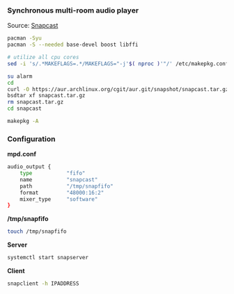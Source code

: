 ### Synchronous multi-room audio player
Source: [Snapcast](https://github.com/badaix/snapcast)
```sh
pacman -Syu
pacman -S --needed base-devel boost libffi

# utilize all cpu cores
sed -i 's/.*MAKEFLAGS=.*/MAKEFLAGS="-j'$( nproc )'"/' /etc/makepkg.conf

su alarm
cd
curl -O https://aur.archlinux.org/cgit/aur.git/snapshot/snapcast.tar.gz
bsdtar xf snapcast.tar.gz
rm snapcast.tar.gz
cd snapcast

makepkg -A
```
### Configuration
**mpd.conf**
```sh
audio_output {
	type           "fifo"
	name           "snapcast"
	path           "/tmp/snapfifo"
	format         "48000:16:2"
	mixer_type     "software"
}
```
**/tmp/snapfifo**
```sh
touch /tmp/snapfifo
```
**Server**
```sh
systemctl start snapserver
```
**Client**
```sh
snapclient -h IPADDRESS
```
